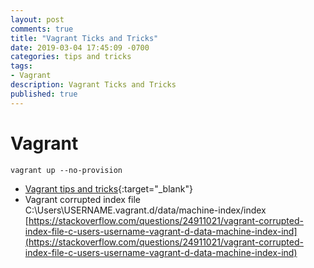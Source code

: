 ```yaml
---
layout: post
comments: true
title: "Vagrant Ticks and Tricks"
date: 2019-03-04 17:45:09 -0700
categories: tips and tricks
tags: 
- Vagrant
description: Vagrant Ticks and Tricks
published: true
---
```


# Vagrant

`vagrant up --no-provision`

- [Vagrant tips and tricks](http://paweloczadly.github.io/devops/2014/10/22/vagrant-tips-and-tricks){:target="_blank"}
- Vagrant corrupted index file C:\Users\USERNAME\.vagrant.d/data/machine-index/index [https://stackoverflow.com/questions/24911021/vagrant-corrupted-index-file-c-users-username-vagrant-d-data-machine-index-ind](https://stackoverflow.com/questions/24911021/vagrant-corrupted-index-file-c-users-username-vagrant-d-data-machine-index-ind)

